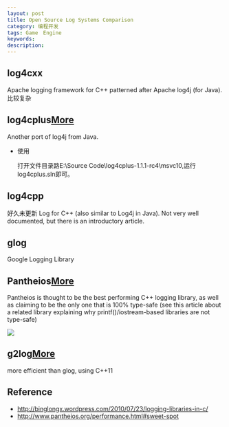 ```yaml
---
layout: post
title: Open Source Log Systems Comparison
category: 编程开发
tags: Game　Engine
keywords: 
description: 
---
```

## log4cxx

Apache logging framework for C++ patterned after Apache log4j (for Java).
比较复杂


## log4cplus[More](http://log4cplus.sourceforge.net/)


Another port of log4j from Java.

* 使用
  
  打开文件目录路E:\\Source Code\\log4cplus-1.1.1-rc4\\msvc10,运行log4cplus.sln即可。

## log4cpp

好久未更新
Log for C++ (also similar to Log4j in Java). Not very well documented, but there is an introductory article.

## glog


Google Logging Library

## Pantheios[More](http://stackoverflow.com/questions/439791/what-is-the-most-efficient-thread-safe-c-logger)

Pantheios is thought to be the best performing C++ logging library, as well as claiming to be the only one that is 100% type-safe (see this article about a related library explaining why printf()/iostream-based libraries are not type-safe)


![](/Resources/第三方库之开源日志库_1.png)


## g2log[More](http://www.codeproject.com/Articles/288827/g-log-An-efficient-asynchronous-logger-using-Cplus#TOC_part_2)


more efficient than glog, using C++11


## Reference
* <http://binglongx.wordpress.com/2010/07/23/logging-libraries-in-c/>
* <http://www.pantheios.org/performance.html#sweet-spot>